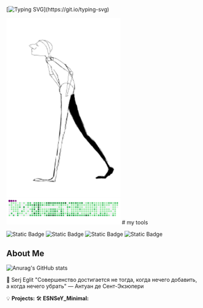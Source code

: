 <!-- Typing SVG -->
[![Typing SVG](https://readme-typing-svg.herokuapp.com?size=24&width=600&lines=Welcome+To+Sergey+Eglit,s+Github+Profile..)](https://git.io/typing-svg)

<img src='https://github.com/SerjEglit/SerjEglit/blob/main/GIPHY%20.gif' alt = 'The Unlimited' width = '300'>
<img src='https://github.com/SerjEglit/SerjEglit/blob/main/github-snake.gif' alt = 'The Unlimited' width = '300'>
# my tools

![Static Badge](https://img.shields.io/badge/py-python-blue?style=plastic&logo=python)
![Static Badge](https://img.shields.io/badge/-jupyter-black?style=plastic&logo=python)
![Static Badge](https://img.shields.io/badge/-git-blue?logo=git)
![Static Badge](https://img.shields.io/badge/-colab-blue?logo=googlecolab)



##  About Me

![Anurag's GitHub stats](https://github-readme-stats.vercel.app/api?username=SerjEglit&show_icons=true&theme=radical)

🚀 Serj Eglit 
 "Совершенство достигается не тогда, 
 когда нечего добавить, а когда нечего убрать" 
 — Антуан де Сент-Экзюпери 

💡 **Projects:**
🛠️ **ESNSeY_Minimal:**
